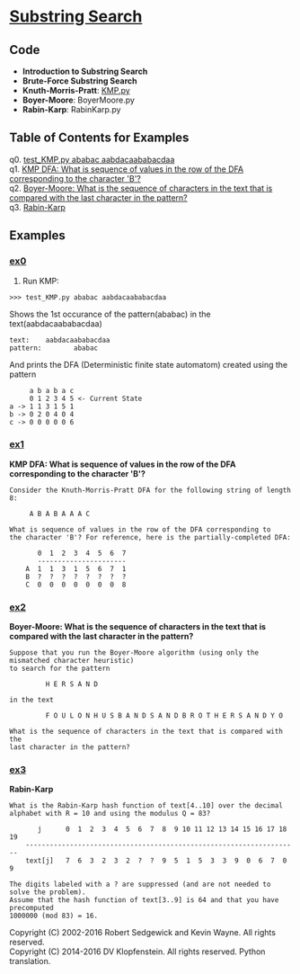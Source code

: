 # [Substring Search](http://algs4.cs.princeton.edu/53substring)

## Code
  * **Introduction to Substring Search**
  * **Brute-Force Substring Search**
  * **Knuth-Morris-Pratt**: [KMP.py](../py/AlgsSedgewickWayne/KMP.py)
  * **Boyer-Moore**: BoyerMoore.py
  * **Rabin-Karp**: RabinKarp.py

## Table of Contents for Examples
  q0. [test_KMP.py ababac aabdacaababacdaa](#ex0)    
  q1. [KMP DFA: What is sequence of values in the row of the DFA corresponding to the character 'B'?](#ex1)    
  q2. [Boyer-Moore: What is the sequence of characters in the text that is compared with the last character in the pattern?](#ex2)    
  q3. [Rabin-Karp](#ex3)    

## Examples 
### [ex0](#table-of-contents-for-examples)
1. Run KMP: 
```
>>> test_KMP.py ababac aabdacaababacdaa
```
Shows the 1st occurance of the pattern(ababac) in the text(aabdacaababacdaa)
```
text:    aabdacaababacdaa
pattern:        ababac
```
And prints the DFA (Deterministic finite state automatom) created using the pattern
```
     a b a b a c
     0 1 2 3 4 5 <- Current State
a -> 1 1 3 1 5 1
b -> 0 2 0 4 0 4
c -> 0 0 0 0 0 6
```

### [ex1](#table-of-contents-for-examples)
**KMP DFA: What is sequence of values in the row of the DFA corresponding to the character 'B'?**    
```
Consider the Knuth-Morris-Pratt DFA for the following string of length 8:

     A B A B A A A C 

What is sequence of values in the row of the DFA corresponding to
the character 'B'? For reference, here is the partially-completed DFA:

       0  1  2  3  4  5  6  7 
       ----------------------
    A  1  1  3  1  5  6  7  1 
    B  ?  ?  ?  ?  ?  ?  ?  ? 
    C  0  0  0  0  0  0  0  8 
```

### [ex2](#table-of-contents-for-examples)
**Boyer-Moore: What is the sequence of characters in the text that is compared with the last character in the pattern?**    
```
Suppose that you run the Boyer-Moore algorithm (using only the mismatched character heuristic)
to search for the pattern

         H E R S A N D 

in the text

         F O U L O N H U S B A N D S A N D B R O T H E R S A N D Y O 

What is the sequence of characters in the text that is compared with the
last character in the pattern?
```

### [ex3](#table-of-contents-for-examples)
**Rabin-Karp**    
```
What is the Rabin-Karp hash function of text[4..10] over the decimal
alphabet with R = 10 and using the modulus Q = 83?

       j      0  1  2  3  4  5  6  7  8  9 10 11 12 13 14 15 16 17 18 19 
    --------------------------------------------------------------------
    text[j]   7  6  3  2  3  2  ?  ?  9  5  1  5  3  3  9  0  6  7  0  9  

The digits labeled with a ? are suppressed (and are not needed to solve the problem).
Assume that the hash function of text[3..9] is 64 and that you have precomputed
1000000 (mod 83) = 16.
```

Copyright (C) 2002-2016 Robert Sedgewick and Kevin Wayne.  All rights reserved.    
Copyright (C) 2014-2016 DV Klopfenstein. All rights reserved. Python translation.
